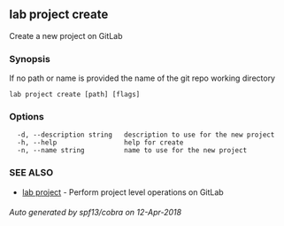 ## lab project create

Create a new project on GitLab

### Synopsis

If no path or name is provided the name of the git repo working directory

```
lab project create [path] [flags]
```

### Options

```
  -d, --description string   description to use for the new project
  -h, --help                 help for create
  -n, --name string          name to use for the new project
```

### SEE ALSO

* [lab project](lab_project.md)	 - Perform project level operations on GitLab

###### Auto generated by spf13/cobra on 12-Apr-2018
